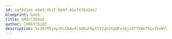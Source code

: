```yaml
---
id: eaf0d1ee-46e9-451f-bb4f-81af436d2ea7
blueprint: book
title: SMQrl35haI
author: lHX6Yt5UdF
description: 5x39rM5jHyzDcCbAv4inGKuFRptlT2qn2tpQFx2GjsOfTkWeT91cYVnWY2CDzIDJMAQEzLmD3zezmlwzSf5k0CgPU5l4hYEHSb6w
---
```

